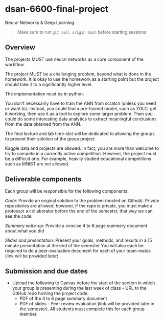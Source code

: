 # dsan-6600-final-project
Neural Networks &amp; Deep Learning

> Make sure to run ```git pull origin main``` before starting sessions


## Overview

The projects MUST use neural networks as a core component of the workflow.

The project MUST be a challenging problem, beyond what is done in the homework. It is okay to use the homework as a starting point but the project should take it to a significantly higher level.

The implementation must be in python.

You don't necessarily have to train the ANN from scratch (unless you need or want to). Instead, you could find a pre-trained model, such as YOLO, get it working, then use it as a tool to explore some larger problem. Then you could do some interesting data analytics to extract meaningful conclusions from the data obtained from the ANN.

The final lecture and lab time-slot will be dedicated to allowing the groups to present their solution of the group project.

Kaggle data and projects are allowed. In fact, you are more than welcome to try to compete in a currently active competition. However, the project must be a difficult one. For example, heavily studied educational competitions such as MNIST are not allowed.



## Deliverable components

Each group will be responsible for the following components:

*Code:* Provide an original solution to the problem (hosted on Github). Private repositories are allowed, however, if the repo is private, you must make a professor a collaborator before the end of the semester, that way we can see the code.

*Summary write-up:* Provide a concise 4 to 6 page summary document about what you did

*Slides and presentation:* Present your goals, methods, and results in a 15 minute presentation at the end of the semester
You will also each be required to do a peer-evaluation document for each of your team-mates (link will be provided later)


## Submission and due dates

- Upload the following to Canvas before the start of the section in which your group is presenting during the last week of class - URL to the GitHub repo hosting the project code:
   - PDF of the 4 to 6 page summary document 
   - PDF of slides - Peer review evaluation (link will be provided later in the semester). All students must complete this for each group member.